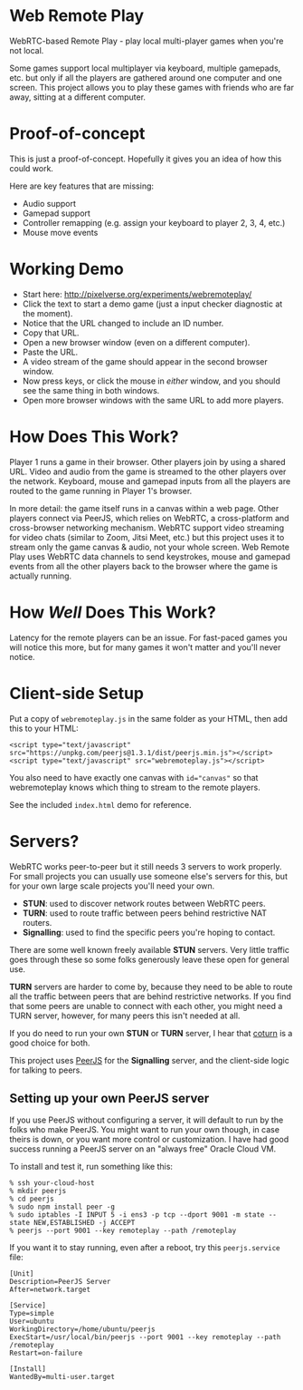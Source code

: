 # Web Remote Play

WebRTC-based Remote Play - play local multi-player games when you're not local.

Some games support local multiplayer via keyboard, multiple gamepads, etc. but only if all the players are gathered around one computer and one screen. This project allows you to play these games with friends who are far away, sitting at a different computer.

# Proof-of-concept

This is just a proof-of-concept. Hopefully it gives you an idea of how this could work.

Here are key features that are missing:
- Audio support
- Gamepad support
- Controller remapping (e.g. assign your keyboard to player 2, 3, 4, etc.)
- Mouse move events

# Working Demo

- Start here: http://pixelverse.org/experiments/webremoteplay/
- Click the text to start a demo game (just a input checker diagnostic at the moment).
- Notice that the URL changed to include an ID number.
- Copy that URL.
- Open a new browser window (even on a different computer).
- Paste the URL.
- A video stream of the game should appear in the second browser window.
- Now press keys, or click the mouse in *either* window, and you should see the same thing in both windows.
- Open more browser windows with the same URL to add more players.

# How Does This Work?

Player 1 runs a game in their browser. Other players join by using a shared URL. Video and audio from the game is streamed to the other players over the network. Keyboard, mouse and gamepad inputs from all the players are routed to the game running in Player 1's browser.

In more detail: the game itself runs in a canvas within a web page. Other players connect via PeerJS, which relies on WebRTC, a cross-platform and cross-browser networking mechanism. WebRTC support video streaming for video chats (similar to Zoom, Jitsi Meet, etc.) but this project uses it to stream only the game canvas & audio, not your whole screen. Web Remote Play uses WebRTC data channels to send keystrokes, mouse and gamepad events from all the other players back to the browser where the game is actually running.

# How *Well* Does This Work?

Latency for the remote players can be an issue. For fast-paced games you will notice this more, but for many games it won't matter and you'll never notice.

# Client-side Setup

Put a copy of `webremoteplay.js` in the same folder as your HTML, then add this to your HTML:
```
<script type="text/javascript" src="https://unpkg.com/peerjs@1.3.1/dist/peerjs.min.js"></script>
<script type="text/javascript" src="webremoteplay.js"></script>
```

You also need to have exactly one canvas with `id="canvas"` so that webremoteplay knows which thing to stream to the remote players.

See the included `index.html` demo for reference.

# Servers?

WebRTC works peer-to-peer but it still needs 3 servers to work properly. For small projects you can usually use someone else's servers for this, but for your own large scale projects you'll need your own.

- **STUN**: used to discover network routes between WebRTC peers.
- **TURN**: used to route traffic between peers behind restrictive NAT routers.
- **Signalling**: used to find the specific peers you're hoping to contact.

There are some well known freely available **STUN** servers. Very little traffic goes through these so some folks generously leave these open for general use.

**TURN** servers are harder to come by, because they need to be able to route all the traffic between peers that are behind restrictive networks. If you find that some peers are unable to connect with each other, you might need a TURN server, however, for many peers this isn't needed at all.

If you do need to run your own **STUN** or **TURN** server, I hear that [coturn](https://github.com/coturn/coturn) is a good choice for both.

This project uses [PeerJS](https://peerjs.com) for the **Signalling** server, and the client-side logic for talking to peers.

## Setting up your own PeerJS server

If you use PeerJS without configuring a server, it will default to run by the folks who make PeerJS. You might want to run your own though, in case theirs is down, or you want more control or customization. I have had good success running a PeerJS server on an "always free" Oracle Cloud VM.

To install and test it, run something like this:
```
% ssh your-cloud-host
% mkdir peerjs
% cd peerjs
% sudo npm install peer -g
% sudo iptables -I INPUT 5 -i ens3 -p tcp --dport 9001 -m state --state NEW,ESTABLISHED -j ACCEPT
% peerjs --port 9001 --key remoteplay --path /remoteplay
```

If you want it to stay running, even after a reboot, try this `peerjs.service` file:
```
[Unit]
Description=PeerJS Server
After=network.target

[Service]
Type=simple
User=ubuntu
WorkingDirectory=/home/ubuntu/peerjs
ExecStart=/usr/local/bin/peerjs --port 9001 --key remoteplay --path /remoteplay
Restart=on-failure

[Install]
WantedBy=multi-user.target
```
